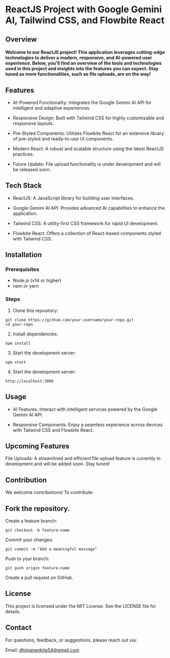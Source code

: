 # ReactJS Project with Google Gemini AI, Tailwind CSS, and Flowbite React

## Overview
#### Welcome to our ReactJS project! This application leverages cutting-edge technologies to deliver a modern, responsive, and AI-powered user experience. Below, you'll find an overview of the tools and technologies used in this project and insights into the features you can expect. Stay tuned as more functionalities, such as file uploads, are on the way!

## Features
* AI-Powered Functionality: Integrates the Google Gemini AI API for intelligent and adaptive experiences.

* Responsive Design: Built with Tailwind CSS for highly customizable and responsive layouts.

* Pre-Styled Components: Utilizes Flowbite React for an extensive library of pre-styled and ready-to-use UI components.

* Modern React: A robust and scalable structure using the latest ReactJS practices.

* Future Update: File upload functionality is under development and will be released soon.

## Tech Stack
 * ReactJS: A JavaScript library for building user interfaces.

* Google Gemini AI API: Provides advanced AI capabilities to enhance the application.

* Tailwind CSS: A utility-first CSS framework for rapid UI development.

* Flowbite React: Offers a collection of React-based components styled with Tailwind CSS.

## Installation

### Prerequisites
- Node.js (v14 or higher)
- npm or yarn

### Steps
1. Clone this repository:
 ```
git clone https://github.com/your-username/your-repo.git
cd your-repo
```

2. Install dependencies:
```
npm install
```

3. Start the development server:
```
npm start
```
4. Start the development server:
```
http://localhost:3000
```
## Usage

* AI Features: Interact with intelligent services powered by the Google Gemini AI API.

* Responsive Components: Enjoy a seamless experience across devices with Tailwind CSS and Flowbite React.

## Upcoming Features

File Uploads: A streamlined and efficient file upload feature is currently in development and will be added soon. Stay tuned!

## Contribution

We welcome contributions! To contribute:

## Fork the repository.

Create a feature branch:
```
git checkout -b feature-name
```
Commit your changes:
```
git commit -m "Add a meaningful message"
```
Push to your branch:
```
git push origin feature-name
```
Create a pull request on GitHub.

## License

This project is licensed under the MIT License. See the LICENSE file for details.

## Contact

For questions, feedback, or suggestions, please reach out via:

Email: dhimanankita54@gmail.com


